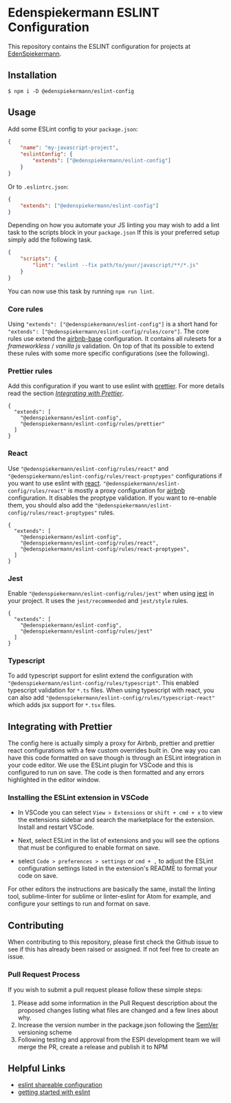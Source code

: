 # Edenspiekermann ESLINT Configuration

This repository contains the ESLINT configuration for projects at [EdenSpiekermann][espi-url].

## Installation

```
$ npm i -D @edenspiekermann/eslint-config
```


## Usage

Add some ESLint config to your `package.json`:

```json
{
    "name": "my-javascript-project",
    "eslintConfig": {
        "extends": ["@edenspiekermann/eslint-config"]
    }
}
```

Or to `.eslintrc.json`:

```json
{
    "extends": ["@edenspiekermann/eslint-config"]
}
```

Depending on how you automate your JS linting you may wish to add a lint task to the scripts block in your `package.json` If this is your preferred setup simply add the following task.

```json
{
    "scripts": {
        "lint": "eslint --fix path/to/your/javascript/**/*.js"
    }
}
```

You can now use this task by running `npm run lint`.

### Core rules

Using `"extends": ["@edenspiekermann/eslint-config"]` is a short hand for `"extends": ["@edenspiekermann/eslint-config/rules/core"]`. The core rules use extend the [airbnb-base][airbnb-base-config] configuration. It contains all rulesets for a _frameworkless_ / _vanilla js_ validation. On top of that its possible to extend these rules with some more specific configurations (see the following).

### Prettier rules

Add this configuration if you want to use eslint with [prettier][prettier]. For more details read the section _[Integrating with Prettier](./#integrating-with-prettier)_.

```
{
  "extends": [
    "@edenspiekermann/eslint-config",
    "@edenspiekermann/eslint-config/rules/prettier"
  ]
}
```

### React

Use `"@edenspiekermann/eslint-config/rules/react"` and `"@edenspiekermann/eslint-config/rules/react-proptypes"` configurations if you want to use eslint with [react][react]. `"@edenspiekermann/eslint-config/rules/react"` is mostly a proxy configuration for [airbnb][airbnb-config] configuration. It disables the proptype validation. If you want to re-enable them, you should also add the `"@edenspiekermann/eslint-config/rules/react-proptypes"` rules.

```
{
  "extends": [
    "@edenspiekermann/eslint-config",
    "@edenspiekermann/eslint-config/rules/react",
    "@edenspiekermann/eslint-config/rules/react-proptypes",
  ]
}
```

### Jest

Enable `"@edenspiekermann/eslint-config/rules/jest"` when using [jest][jest] in your project. It uses the `jest/recommended` and `jest/style` rules.

```
{
  "extends": [
    "@edenspiekermann/eslint-config",
    "@edenspiekermann/eslint-config/rules/jest"
  ]
}
```

### Typescript

To add typescript support for eslint extend the configuration with `"@edenspiekermann/eslint-config/rules/typescript"`. This enabled typescript validation for `*.ts` files. When using typescript with react, you can also add `"@edenspiekermann/eslint-config/rules/typescript-react"` which adds jsx support for `*.tsx` files.

## Integrating with Prettier
The config here is actually simply a proxy for Airbnb, prettier and prettier react configurations with a few custom overrides built in. One way you can have this code formatted on save though is through an ESLint integration in your code editor. We use the ESLint plugin for VSCode and this is configured to run on save. The code is then formatted and any errors highlighted in the editor window.

### Installing the ESLint extension in VSCode

* In VSCode you can select `View > Extensions` or `shift + cmd + x` to view the extensions sidebar and search the marketplace for the extension. Install and restart VSCode.

* Next, select ESLint in the list of extensions and you will see the options that must be configured to enable format on save.

* select `Code > preferences > settings` or `cmd + ,` to adjust the ESLint configuration settings listed in the extension's README to format your code on save.

For other editors the instructions are basically the same, install the linting tool, sublime-linter for sublime or linter-eslint for Atom for example, and configure your settings to run and format on save.



## Contributing

When contributing to this repository, please first check the Github issue to see if this has already been raised or assigned. If not feel free to create an issue.

### Pull Request Process

If you wish to submit a pull request please follow these simple steps:

1. Please add some information in the Pull Request description about the proposed changes listing what files are changed and a few lines about why.
3. Increase the version number in the package.json following the [SemVer][semver] versioning scheme
4. Following testing and approval from the ESPI development team we will merge the PR, create a release and publish it to NPM


## Helpful Links

* [eslint shareable configuration][shareable]
* [getting started with eslint][docs]

[shareable]: https://eslint.org/docs/developer-guide/shareable-configs  "Eslint shareable configurations"
[react]: https://reactjs.org  "react JS"
[docs]: https://eslint.org/docs/user-guide/getting-started  "Eslint docs"
[espi-url]: https://www.edenspiekermann.com "EdenSpiekermann Home page"
[semver]: http://semver.org/ "Semantic Versioning for software projects"
[prettier]: https://prettier.io/ "Prettier Home page"
[airbnb-config]: https://www.npmjs.com/package/eslint-config-airbnb "AirBNB Eslint config"
[airbnb-base-config]: https://www.npmjs.com/package/eslint-config-airbnb-base "AirBNB Eslint base config"
[jest]: https://jestjs.io/ "Jest Home page"
